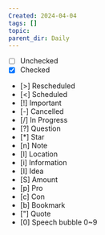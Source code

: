```yaml
---
Created: 2024-04-04
tags: []
topic: 
parent_dir: Daily
---
```

- [ ] Unchecked 
- [x] Checked 
- [>] Rescheduled 
- [<] Scheduled 
- [!] Important 
- [-] Cancelled 
- [/] In Progress 
- [?] Question 
- [*] Star 
- [n] Note 
- [l] Location 
- [i] Information 
- [I] Idea 
- [S] Amount 
- [p] Pro 
- [c] Con 
- [b] Bookmark 
- ["] Quote 
- [0] Speech bubble 0~9
